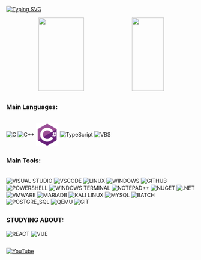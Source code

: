 [![Typing SVG](https://readme-typing-svg.herokuapp.com/?color=0077FF&size=50&center=true&vCenter=true&width=1000&lines=HI!++𓇢𓆸+;✳++My+Name+is+CYBERWARE.++✳;Welcome+to+My+Github+Profile++ඞ+++;|◉o◉|⊃━☆)](https://git.io/typing-svg)


<div align="center">  
  <img width="49%" height="195px" src="https://github-readme-stats.vercel.app/api?username=CYBERWARE-SEGURITY&show_icons=true&count_private=true&hide_border=true&title_color=00bfbf&icon_color=00bfbf&text_color=c9d1d9&bg_color=0d1117"/> 
  <img width="41%" height="195px" src="https://github-readme-stats.vercel.app/api/top-langs/?username=CYBERWARE-SEGURITY&layout=compact&hide_border=true&title_color=00bfbf&text_color=00bfbf&bg_color=0d1117" />
</div>

##

### Main Languages:
<div style="display: inline_block"><br>
  <img align="center" alt="C" height="60" width="60" src="https://cdn.jsdelivr.net/gh/devicons/devicon@latest/icons/c/c-original.svg">
  <img align="center" alt="C++" height="60" width="60" src="https://cdn.jsdelivr.net/gh/devicons/devicon@latest/icons/cplusplus/cplusplus-original.svg">
  <img align="center" alt="C#" height="60" width="60" src="https://raw.githubusercontent.com/devicons/devicon/master/icons/csharp/csharp-original.svg">
  <img align="center" alt="TypeScript" height="60" width="60" src="https://img.icons8.com/?size=100&id=HcQEdKCkXUs3&format=png&color=000000">
  <img align="center" alt="VBS" height="64" width="64" src="https://styles.redditmedia.com/t5_2rs9m/styles/communityIcon_obszzg8ln9u31.png">
</div>

##

### Main Tools:
<div style="display: inline_block"><br>
  <img align="center" alt="VISUAL STUDIO" height="60" width="60" src="https://img.icons8.com/?size=100&id=ezj3zaVtImPg&format=png&color=000000">
    <img align="center" alt="VSCODE" height="62" width="62" src="https://img.icons8.com/?size=100&id=9OGIyU8hrxW5&format=png&color=000000">
    <img align="center" alt="LINUX" height="60" width="60" src="https://img.icons8.com/?size=100&id=HF4xGsjDERHf&format=png&color=000000">
    <img align="center" alt="WINDOWS" height="60" width="60" src="https://icons.iconarchive.com/icons/tatice/operating-systems/128/Windows-icon.png">
    <img align="center" alt="GITHUB" height="60" width="60" src="https://img.icons8.com/?size=100&id=AZOZNnY73haj&format=png&color=000000">
    <img align="center" alt="POWERSHELL" height="60" width="60" src="https://img.icons8.com/?size=100&id=FwaVI1qCE7hQ&format=png&color=000000">
    <img align="center" alt="WINDOWS TERMINAL" height="60" width="60" src="https://img.icons8.com/?size=100&id=WbRVMGxHh74X&format=png&color=000000">
    <img align="center" alt="NOTEPAD++" height="60" width="60" src="https://cdn.icon-icons.com/icons2/153/PNG/256/notepad_21851.png">
    <img align="center" alt="NUGET" height="60" width="60" src="https://cdn.icon-icons.com/icons2/2107/PNG/512/file_type_nuget_icon_130294.png">
    <img align="center" alt=".NET" height="60" width="60" src="https://img.icons8.com/?size=100&id=1BC75jFEBED6&format=png&color=000000">
    <img align="center" alt="VMWARE" height="60" width="60" src="https://img.icons8.com/?size=100&id=ICsxwkCBZGfj&format=png&color=000000">
    <img align="center" alt="MARIADB" height="60" width="60" src="https://img.icons8.com/?size=100&id=DakakaPez2uy&format=png&color=000000">
    <img align="center" alt="KALI LINUX" height="60" width="60" src="https://img.icons8.com/?size=100&id=qBWtR72kluCU&format=png&color=000000">
    <img align="center" alt="MYSQL" height="60" width="60" src="https://img.icons8.com/?size=100&id=rgPSE6nAB766&format=png&color=000000">
    <img align="center" alt="BATCH" height="66" width="66" src="https://cdn0.iconfinder.com/data/icons/filesco/256/14.png">  
    <img align="center" alt="POSTGRE_SQL" height="60" width="60" src="https://img.icons8.com/?size=100&id=JRnxU7ZWP4mi&format=png&color=000000">
    <img align="center" alt="QEMU" height="60" width="60" src="https://qemu.weilnetz.de/icon/benoit/black_and_orange_qemu_head-96x96.png">
    <img align="center" alt="GIT" height="66" width="66" src="https://img.icons8.com/?size=100&id=20906&format=png&color=000000">  
</div>
  
  ##
  
  ### STUDYING ABOUT:
<div style="display: inline_block">
  <img align="center" alt="REACT" height="60" width="60" src="https://img.icons8.com/?size=150&id=123609&format=png&color=56AED4">
  <img align="center" alt="VUE" height="60" width="60" src="https://img.icons8.com/?size=100&id=rY6agKizO9eb&format=png&color=000000">
</div>

  ##
 
<div> 
  <a href="https://www.youtube.com/@CYBERWARE-TECH" target="_blank">
    <img src="https://img.shields.io/badge/YouTube-FF0000?style=for-the-badge&logo=youtube&logoColor=white" alt="YouTube" />
  </a>
</div>
